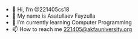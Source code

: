 - 👋 Hi, I’m @221405cs18
- 👀 My name is Asatullaev Fayzulla
- 🌱 I’m currently learning Computer Programming 
- 📫 How to reach me 221405@akfauniversity.org

<!---
221405cs18/221405cs18 is a ✨ special ✨ repository because its `README.md` (this file) appears on your GitHub profile.
You can click the Preview link to take a look at your changes.
--->
